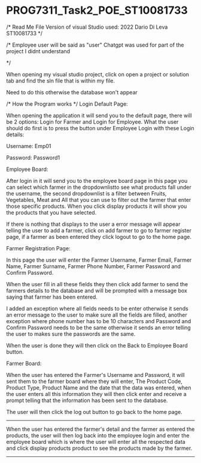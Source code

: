 # PROG7311_Task2_POE_ST10081733

/*
Read Me File 
Version of visual Studio used: 2022
Dario Di Leva
ST10081733
*/

/*
Employee user will be said as "user"
Chatgpt was used for part of the project I didnt understand 

*/

When opening my visual studio project, click on open a project or solution tab and find the sln file that is within my file. 

Need to do this otherwise the database won't appear

/*
How the Program works
*/
Login Default Page:

When opening the application it will send you to the default page, there will be 2 options: Login for Farmer and Login for Employee. What the user should do first is to press the button under Employee Login with these Login details:

Username:
Emp01

Password:
Password1

Employee Board:

After login in it will send you to the employee board page in this page you can select which farmer in the dropdownlistto see what products fall under the username, the second dropdownlist is a filter between Fruits, Vegetables, Meat and All that you can use to filter out the farmer that enter those specific products. When you click display products it will show you the products that you have selected. 

If there is nothing that displays to the user a error message will appear telling the user to add a farmer, click on add farmer to go to farmer register page, if a farmer as been entered they click logout to go to the home page.

Farmer Registration Page:

In this page the user will enter the Farmer Username, Farmer Email, Farmer Name, Farmer Surname, Farmer Phone Number, Farmer Password and Confirm Password. 

When the user fill in all these fields they then click add farmer to send the farmers details to the database and will be prompted with a message box saying that farmer has been entered.

I added an exception where all fields needs to be enter otherwise it sends an error message to the user to make sure all the fields are filled, another exception where phone number has to be 10 characters and Password and Confirm Password needs to be the same otherwise it sends an error telling the user to makes sure the passwords are the same. 

When the user is done they will then click on the Back to Employee Board button.


Farmer Board:

When the user has entered the Farmer's Username and Password, it will sent them to the farmer board where they will enter, The Product Code, Product Type, Product Name and the date that the data was entered, when the user enters all this information they will then click enter and receive a prompt telling that the information has been sent to the database.

The user will then click the log out button to go back to the home page.

-----------------------------------

When the user has entered the farmer's detail and the farmer as entered the products, the user will then log back into the employee login and enter the employee board which is where the user will enter all the respected data and click display products product to see the products made by the farmer. 

-----------------------------------
